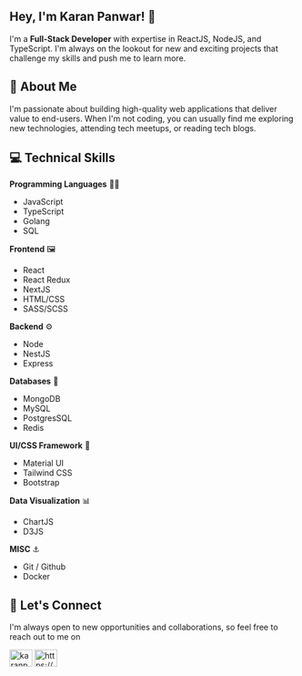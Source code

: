 ## Hey, I'm Karan Panwar! 👋

I'm a **Full-Stack Developer** with expertise in ReactJS, NodeJS, and TypeScript. I'm always on the lookout for new and exciting projects that challenge my skills and push me to learn more. 

## 📖 About Me
I'm passionate about building high-quality web applications that deliver value to end-users. When I'm not coding, you can usually find me exploring new technologies, attending tech meetups, or reading tech blogs. 

## 💻 Technical Skills

**Programming Languages** 🧑‍💻️
- JavaScript
- TypeScript
- Golang
- SQL


**Frontend** 🖼️ 
- React
- React Redux
- NextJS
- HTML/CSS
- SASS/SCSS

**Backend** ⚙️
- Node
- NestJS
- Express

**Databases** 💾️
- MongoDB
- MySQL
- PostgresSQL
- Redis

**UI/CSS Framework** 🎨
- Material UI
- Tailwind CSS
- Bootstrap

**Data Visualization** 📊️
- ChartJS
- D3JS

**MISC** ⚓️
- Git / Github
- Docker




## 🤝 Let's Connect
I'm always open to new opportunities and collaborations, so feel free to reach out to me on
<p align="left">  
<a href="https://twitter.com/karanpanwar95" target="blank"><img align="center" src="https://raw.githubusercontent.com/rahuldkjain/github-profile-readme-generator/master/src/images/icons/Social/twitter.svg" alt="karanpanwar95" height="30" width="40" /></a>  
<a href="https://linkedin.com/in/https://www.linkedin.com/in/karanpanwar95/" target="blank"><img align="center" src="https://raw.githubusercontent.com/rahuldkjain/github-profile-readme-generator/master/src/images/icons/Social/linked-in-alt.svg" alt="https://www.linkedin.com/in/karanpanwar95/" height="30" width="40" /></a>  
